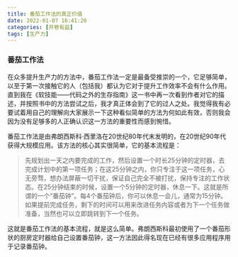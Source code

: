 ```yaml
---
title: 番茄工作法的真正价值
date: 2022-01-07 16:41:20
categories: [开卷有益]
tags: [生产力]
---
```


### 番茄工作法
在众多提升生产力的方法中，番茄工作法一定是最备受推崇的一个，它足够简单，以至于第一次接触它的人（包括我）都认为它对于提升工作效率不会有什么作用。直到我在《软技能——代码之外的生存指南》这一书中再一次看到作者对它的描述，并按照书中的方法尝试之后，我才真正体会到了它的过人之处。我觉得我有必要试着用自己的理解向大家展示一下这种看似简单的方法为何如此有效，否则我会因为没有足够多的人正确认识这一方法的重要性而感到惋惜。

番茄工作法是由弗朗西斯科·西里洛在20世纪80年代末发明的，在20世纪90年代获得大规模应用。该方法的核心其实很简单，它的基本流程是：
> 先规划出一天之内要完成的工作，然后设置一个时长25分钟的定时器，去完成计划中的第一项任务；在这25分钟之内，你只专注于这一项任务，心无旁骛，想办法屏蔽一切干扰，保证自己完全不被打扰，保持专注的工作状态。在25分钟结束的时候，设置一个5分钟的定时器，休息一下。这就是所谓的一个“番茄钟”。每4个番茄钟后，你可以休息一会儿，通常为15分钟。如果提前完成任务，剩下的时间可以用来改进任务内容或者为下一个任务做准备，当然也可以立即跳转到下一个任务。

这就是番茄工作法的基本流程，就是这么简单。弗朗西斯科最初使用了一个番茄形状的厨房定时器给自己设置番茄钟，这一方法因此得名现在已经有很多应用程序用于记录番茄钟。